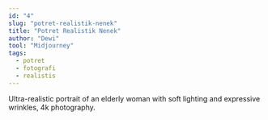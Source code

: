 ```yaml
---
id: "4"
slug: "potret-realistik-nenek"
title: "Potret Realistik Nenek"
author: "Dewi"
tool: "Midjourney"
tags:
  - potret
  - fotografi
  - realistis
---
```


Ultra-realistic portrait of an elderly woman with soft lighting and expressive wrinkles, 4k photography.
